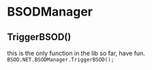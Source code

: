 # BSODManager
## TriggerBSOD()
this is the only function in the lib so far, have fun.
`BSOD.NET.BSODManager.TriggerBSOD();`
